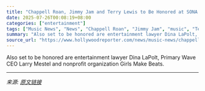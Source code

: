 ```yaml
---
title: "Chappell Roan, Jimmy Jam and Terry Lewis to Be Honored at SONA Warrior Awards"
date: 2025-07-26T00:08:19+08:00
categories: ["entertainment"]
tags: ["Music News", "News", "Chappell Roan", "Jimmy Jam", "music", "Terry Lewis"]
summary: "Also set to be honored are entertainment lawyer Dina LaPolt, Primary Wave CEO Larry Mestel and nonprofit organization Girls Make Beats."
source_url: "https://www.hollywoodreporter.com/news/music-news/chappell-roan-jimmy-jam-terry-lewis-sona-warrior-awards-1236329958/"
---
```


Also set to be honored are entertainment lawyer Dina LaPolt, Primary Wave CEO Larry Mestel and nonprofit organization Girls Make Beats.

---

*来源: [原文链接](https://www.hollywoodreporter.com/news/music-news/chappell-roan-jimmy-jam-terry-lewis-sona-warrior-awards-1236329958/)*
